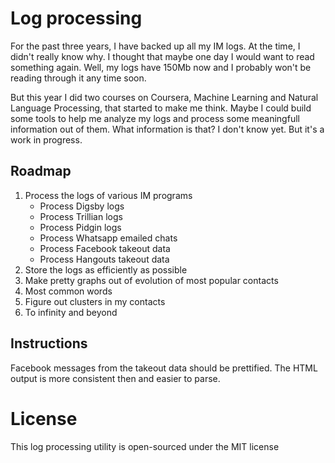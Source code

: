 Log processing
=============

For the past three years, I have backed up all my IM logs. At the time, I didn't really know why. I thought that maybe one day I would want to read something again. Well, my logs have 150Mb now and I probably won't be reading through it any time soon.

But this year I did two courses on Coursera, Machine Learning and Natural Language Processing, that started to make me think. Maybe I could build some tools to help me analyze my logs and process some meaningfull information out of them. What information is that? I don't know yet. But it's a work in progress.

Roadmap
-------
1. Process the logs of various IM programs
   * Process Digsby logs
   * Process Trillian logs
   * Process Pidgin logs
   * Process Whatsapp emailed chats
   * Process Facebook takeout data
   * Process Hangouts takeout data
2. Store the logs as efficiently as possible
3. Make pretty graphs out of evolution of most popular contacts
4. Most common words
5. Figure out clusters in my contacts
6. To infinity and beyond

Instructions 
------------
Facebook messages from the takeout data should be prettified. The HTML output is
more consistent then and easier to parse. 

License
======
This log processing utility is open-sourced under the MIT license
